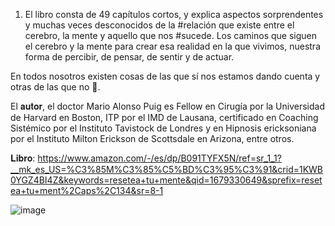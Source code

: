1. El libro consta de 49 capítulos cortos, y explica aspectos sorprendentes y muchas veces desconocidos de la #relación que existe entre el cerebro, la mente y aquello que nos #sucede. Los caminos que siguen el cerebro y la mente para crear esa realidad en la que vivimos, nuestra forma de percibir, de pensar, de sentir y de actuar.

En todos nosotros existen cosas de las que sí nos estamos dando cuenta y otras de las que no 🥴.

El 𝐚𝐮𝐭𝐨𝐫, el doctor Mario Alonso Puig es Fellow en Cirugía por la Universidad de Harvard en Boston, ITP por el IMD de Lausana, certificado en Coaching Sistémico por el Instituto Tavistock de Londres y en Hipnosis ericksoniana por el Instituto Milton Erickson de Scottsdale en Arizona, entre otros.

𝐋𝐢𝐛𝐫𝐨: https://www.amazon.com/-/es/dp/B091TYFX5N/ref=sr_1_1?__mk_es_US=%C3%85M%C3%85%C5%BD%C3%95%C3%91&crid=1KWB0YGZ4BI4Z&keywords=resetea+tu+mente&qid=1679330649&sprefix=resetea+tu+ment%2Caps%2C134&sr=8-1

![image](https://user-images.githubusercontent.com/82233779/232590960-7ece8a1e-bdb4-47d9-9629-9fdda8cb5959.png)

